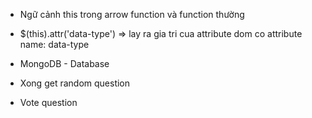- Ngữ cảnh this trong arrow function và function thường
- $(this).attr('data-type') => lay ra gia tri cua attribute dom co attribute name: data-type
- MongoDB - Database

- Xong get random question
- Vote question